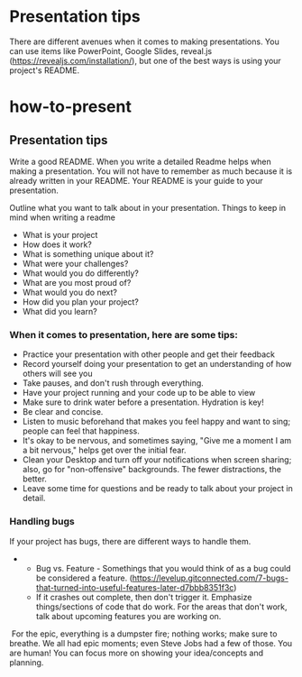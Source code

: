 # Presentation tips

There are different avenues when it comes to making presentations. You can use items like PowerPoint, Google Slides, reveal.js (https://revealjs.com/installation/), but one of the best ways is using your project's README.



# how-to-present



## Presentation tips



Write a good README. When you write a detailed Readme helps when making a presentation. You will not have to remember as much because it is already written in your README. Your README is your guide to your presentation.



Outline what you want to talk about in your presentation. Things to keep in mind when writing a readme

- What is your project
- How does it work?
- What is something unique about it?
- What were your challenges?
- What would you do differently?
- What are you most proud of?
- What would you do next?
- How did you plan your project?
- What did you learn?



### When it comes to presentation, here are some tips:

- Practice your presentation with other people and get their feedback
- Record yourself doing your presentation to get an understanding of how others will see you
- Take pauses, and don't rush through everything.
- Have your project running and your code up to be able to view
- Make sure to drink water before a presentation. Hydration is key! 
- Be clear and concise. 
- Listen to music beforehand that makes you feel happy and want to sing; people can feel that happiness.
- It's okay to be nervous, and sometimes saying, "Give me a moment I am a bit nervous," helps get over the initial fear.
- Clean your Desktop and turn off your notifications when screen sharing; also, go for "non-offensive" backgrounds. The fewer distractions, the better.
- Leave some time for questions and be ready to talk about your project in detail.

### Handling bugs

If your project has bugs, there are different ways to handle them.

- - Bug vs. Feature - Somethings that you would think of as a bug could be considered a feature. (https://levelup.gitconnected.com/7-bugs-that-turned-into-useful-features-later-d7bbb8351f3c)
  - If it crashes out complete, then don't trigger it. Emphasize things/sections of code that do work. For the areas that don't work, talk about upcoming features you are working on.

​	For the epic, everything is a dumpster fire; nothing works; make sure to breathe. We all had epic moments; even Steve Jobs had a few of those. You are human! You can focus more on showing your idea/concepts and planning. 

